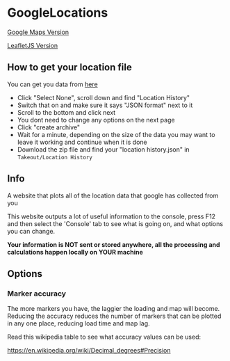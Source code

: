# GoogleLocations

[Google Maps Version](https://thatguywiththatname.github.io/GoogleLocations/source/GoogleMaps)

[LeafletJS Version](https://thatguywiththatname.github.io/GoogleLocations/source/LeafletJS)

## How to get your location file

You can get you data from [here](https://takeout.google.com/settings/takeout)

 - Click "Select None", scroll down and find "Location History"
 - Switch that on and make sure it says "JSON format" next to it
 - Scroll to the bottom and click next
 - You dont need to change any options on the next page
 - Click "create archive"
 - Wait for a minute, depending on the size of the data you may want to leave it working and continue when it is done
 - Download the zip file and find your "location history.json" in `Takeout/Location History`

## Info

A website that plots all of the location data that google has collected from you

This website outputs a lot of useful information to the console, press F12 and then select the 'Console' tab to see what is going on, and what options you can change.

**Your information is NOT sent or stored anywhere, all the processing and calculations happen locally on YOUR machine**

## Options

### Marker accuracy

The more markers you have, the laggier the loading and map will become. Reducing the accuracy reduces the number of markers that can be plotted in any one place, reducing load time and map lag.

Read this wikipedia table to see what accuracy values can be used:

https://en.wikipedia.org/wiki/Decimal_degrees#Precision
